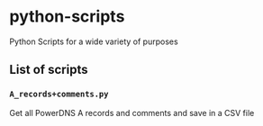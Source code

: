 # python-scripts
Python Scripts for a wide variety of purposes

## List of scripts



### `A_records+comments.py`

Get all PowerDNS A records and comments and save in a CSV file